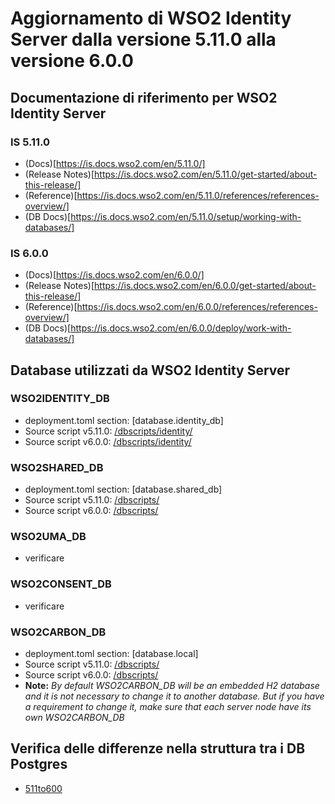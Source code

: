 # Aggiornamento di WSO2 Identity Server dalla versione 5.11.0 alla versione 6.0.0

## Documentazione di riferimento per WSO2 Identity Server

### IS 5.11.0
* (Docs)[https://is.docs.wso2.com/en/5.11.0/]
* (Release Notes)[https://is.docs.wso2.com/en/5.11.0/get-started/about-this-release/]
* (Reference)[https://is.docs.wso2.com/en/5.11.0/references/references-overview/]
* (DB Docs)[https://is.docs.wso2.com/en/5.11.0/setup/working-with-databases/]

### IS 6.0.0
* (Docs)[https://is.docs.wso2.com/en/6.0.0/]
* (Release Notes)[https://is.docs.wso2.com/en/6.0.0/get-started/about-this-release/]
* (Reference)[https://is.docs.wso2.com/en/6.0.0/references/references-overview/]
* (DB Docs)[https://is.docs.wso2.com/en/6.0.0/deploy/work-with-databases/]

## Database utilizzati da WSO2 Identity Server

### WSO2IDENTITY_DB
* deployment.toml section: [database.identity_db]
* Source script v5.11.0: [<IS-HOME>/dbscripts/identity/](/is/wso2is-5.11.0/dbscripts/identity/)
* Source script v6.0.0: [<IS-HOME>/dbscripts/identity/](/am/wso2is-6.0.0/dbscripts/identity/)

### WSO2SHARED_DB
* deployment.toml section: [database.shared_db]
* Source script v5.11.0: [<IS-HOME>/dbscripts/](/is/wso2is-5.11.0/dbscripts/)
* Source script v6.0.0: [<IS-HOME>/dbscripts/](/is/wso2is-6.0.0/dbscripts/)

### WSO2UMA_DB
* verificare

### WSO2CONSENT_DB
* verificare

### WSO2CARBON_DB
* deployment.toml section: [database.local]
* Source script v5.11.0: [<IS-HOME>/dbscripts/](/is/wso2is-5.11.0/dbscripts/)
* Source script v6.0.0: [<IS-HOME>/dbscripts/](/is/wso2is-6.0.0/dbscripts/)
* **Note:** *By default WSO2CARBON_DB will be an embedded H2 database and it is not necessary to change it to another database. But if you have a requirement to change it, make sure that each server node have its own WSO2CARBON_DB*

## Verifica delle differenze nella struttura tra i DB Postgres
* [511to600](/is/511to600/db/postgres/)